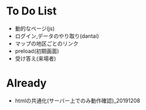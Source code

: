 # To Do List
- 動的なページ(js)
- ログイン,データのやり取り(dantai)
- マップの地区ごとのリンク
- preload(初期画面)
- 受け答え(来場者)
  
# Already
- htmlの共通化(サーバー上でのみ動作確認)_20191208
